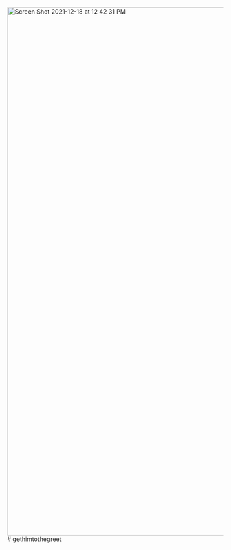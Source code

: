 <img width="1228" alt="Screen Shot 2021-12-18 at 12 42 31 PM" src="https://user-images.githubusercontent.com/88997637/146652416-e54abf90-48ed-406a-a9e2-261ff30dbaff.png">
# gethimtothegreet
